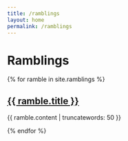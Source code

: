 ```yaml
---
title: /ramblings
layout: home
permalink: /ramblings
---
```


# Ramblings

{% for ramble in site.ramblings %}
  <h2><a href="{{ ramble.url }}">{{ ramble.title }}</a></h2>
  <p>{{ ramble.content | truncatewords: 50 }}</p>
{% endfor %}
